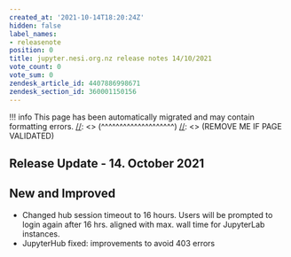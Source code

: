 ```yaml
---
created_at: '2021-10-14T18:20:24Z'
hidden: false
label_names:
- releasenote
position: 0
title: jupyter.nesi.org.nz release notes 14/10/2021
vote_count: 0
vote_sum: 0
zendesk_article_id: 4407886998671
zendesk_section_id: 360001150156
---
```



[//]: <> (REMOVE ME IF PAGE VALIDATED)
[//]: <> (vvvvvvvvvvvvvvvvvvvv)
!!! info
    This page has been automatically migrated and may contain formatting errors.
[//]: <> (^^^^^^^^^^^^^^^^^^^^)
[//]: <> (REMOVE ME IF PAGE VALIDATED)
## Release Update - 14. October 2021

## New and Improved

-   Changed hub session timeout to 16 hours. Users will be prompted to
    login again after 16 hrs. aligned with max. wall time for JupyterLab
    instances. 
-   JupyterHub fixed: improvements to avoid 403 errors
